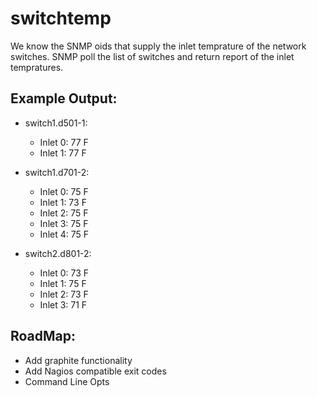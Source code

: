switchtemp
==========

We know the SNMP oids that supply the inlet temprature of the network switches.  SNMP poll the list of switches and return report of the inlet tempratures. 

Example Output:
---------------

- switch1.d501-1:
	* Inlet 0: 77 F
	* Inlet 1: 77 F

- switch1.d701-2:
	* Inlet 0: 75 F
	* Inlet 1: 73 F
	* Inlet 2: 75 F
	* Inlet 3: 75 F
	* Inlet 4: 75 F

- switch2.d801-2:
	* Inlet 0: 73 F
	* Inlet 1: 75 F
	* Inlet 2: 73 F
	* Inlet 3: 71 F
	

RoadMap:
--------
* Add graphite functionality
* Add Nagios compatible exit codes
* Command Line Opts
